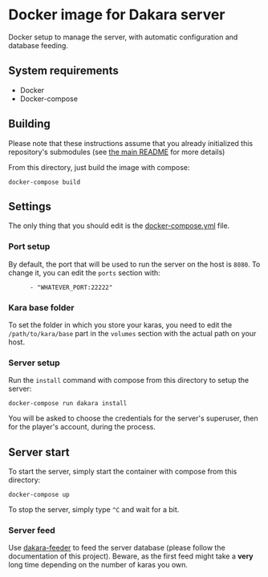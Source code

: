 # Docker image for Dakara server

Docker setup to manage the server, with automatic configuration and database feeding.

## System requirements

* Docker
* Docker-compose

## Building

Please note that these instructions assume that you already initialized this repository's submodules (see [the main README](../README.md) for more details)

From this directory, just build the image with compose:

```
docker-compose build
```

## Settings

The only thing that you should edit is the [docker-compose.yml](docker-compose.yml) file.

### Port setup

By default, the port that will be used to run the server on the host is `8080`.
To change it, you can edit the `ports` section with:

```
      - "WHATEVER_PORT:22222"
```

### Kara base folder

To set the folder in which you store your karas, you need to edit the `/path/to/kara/base` part in the `volumes` section with the actual path on your host.

### Server setup

Run the `install` command with compose from this directory to setup the server:

```
docker-compose run dakara install
```

You will be asked to choose the credentials for the server's superuser, then for the player's account, during the process.

## Server start

To start the server, simply start the container with compose from this directory:

```
docker-compose up
```

To stop the server, simply type `^C` and wait for a bit.

### Server feed

Use [dakara-feeder](https://github.com/DakaraProject/dakara-feeder) to feed the server database (please follow the documentation of this project). Beware, as the first feed might take a **very** long time depending on the number of karas you own.
